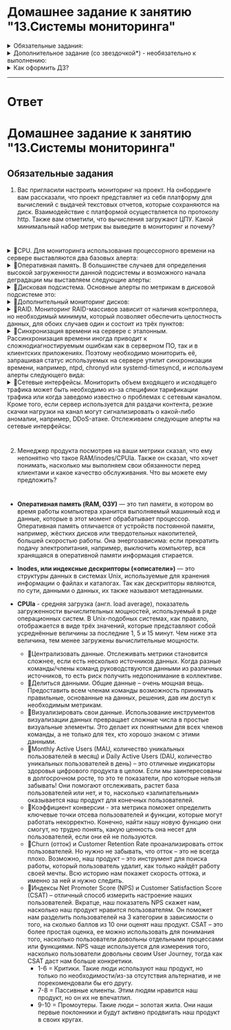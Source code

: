 # Домашнее задание к занятию "13.Системы мониторинга"
<details>
<summary>Обязательные задания:</summary>

1. Вас пригласили настроить мониторинг на проект. На онбординге вам рассказали, что проект представляет из себя 
платформу для вычислений с выдачей текстовых отчетов, которые сохраняются на диск. Взаимодействие с платформой 
осуществляется по протоколу http. Также вам отметили, что вычисления загружают ЦПУ. Какой минимальный набор метрик вы
выведите в мониторинг и почему?
#
2. Менеджер продукта посмотрев на ваши метрики сказал, что ему непонятно что такое RAM/inodes/CPUla. Также он сказал, 
что хочет понимать, насколько мы выполняем свои обязанности перед клиентами и какое качество обслуживания. Что вы 
можете ему предложить?
#
3. Вашей DevOps команде в этом году не выделили финансирование на построение системы сбора логов. Разработчики в свою 
очередь хотят видеть все ошибки, которые выдают их приложения. Какое решение вы можете предпринять в этой ситуации, 
чтобы разработчики получали ошибки приложения?
#
4. Вы, как опытный SRE, сделали мониторинг, куда вывели отображения выполнения SLA=99% по http кодам ответов. 
Вычисляете этот параметр по следующей формуле: summ_2xx_requests/summ_all_requests. Данный параметр не поднимается выше 
70%, но при этом в вашей системе нет кодов ответа 5xx и 4xx. Где у вас ошибка?
#
5. Опишите основные плюсы и минусы pull и push систем мониторинга.
#
6. Какие из ниже перечисленных систем относятся к push модели, а какие к pull? А может есть гибридные?

    - Prometheus 
    - TICK
    - Zabbix
    - VictoriaMetrics
    - Nagios
#
7. Склонируйте себе [репозиторий](https://github.com/influxdata/sandbox/tree/master) и запустите TICK-стэк, 
используя технологии docker и docker-compose.

В виде решения на это упражнение приведите скриншот веб-интерфейса ПО chronograf (`http://localhost:8888`). 

P.S.: если при запуске некоторые контейнеры будут падать с ошибкой - проставьте им режим `Z`, например
`./data:/var/lib:Z`
#
8. Перейдите в веб-интерфейс Chronograf (http://localhost:8888) и откройте вкладку Data explorer.
        
    - Нажмите на кнопку Add a query
    - Изучите вывод интерфейса и выберите БД telegraf.autogen
    - В `measurments` выберите cpu->host->telegraf-getting-started, а в `fields` выберите usage_system. Внизу появится график утилизации cpu.
    - Вверху вы можете увидеть запрос, аналогичный SQL-синтаксису. Поэкспериментируйте с запросом, попробуйте изменить группировку и интервал наблюдений.

Для выполнения задания приведите скриншот с отображением метрик утилизации cpu из веб-интерфейса.
#
9. Изучите список [telegraf inputs](https://github.com/influxdata/telegraf/tree/master/plugins/inputs). 
Добавьте в конфигурацию telegraf следующий плагин - [docker](https://github.com/influxdata/telegraf/tree/master/plugins/inputs/docker):
```
[[inputs.docker]]
  endpoint = "unix:///var/run/docker.sock"
```

Дополнительно вам может потребоваться донастройка контейнера telegraf в `docker-compose.yml` дополнительного volume и 
режима privileged:
```
  telegraf:
    image: telegraf:1.4.0
    privileged: true
    volumes:
      - ./etc/telegraf.conf:/etc/telegraf/telegraf.conf:Z
      - /var/run/docker.sock:/var/run/docker.sock:Z
    links:
      - influxdb
    ports:
      - "8092:8092/udp"
      - "8094:8094"
      - "8125:8125/udp"
```

После настройке перезапустите telegraf, обновите веб интерфейс и приведите скриншотом список `measurments` в 
веб-интерфейсе базы telegraf.autogen . Там должны появиться метрики, связанные с docker.

Факультативно можете изучить какие метрики собирает telegraf после выполнения данного задания.
</details>
<details>
<summary>Дополнительное задание (со звездочкой*) - необязательно к выполнению:</summary>

1. Вы устроились на работу в стартап. На данный момент у вас нет возможности развернуть полноценную систему 
мониторинга, и вы решили самостоятельно написать простой python3-скрипт для сбора основных метрик сервера. Вы, как 
опытный системный-администратор, знаете, что системная информация сервера лежит в директории `/proc`. 
Также, вы знаете, что в системе Linux есть  планировщик задач cron, который может запускать задачи по расписанию.

Суммировав все, вы спроектировали приложение, которое:
- является python3 скриптом
- собирает метрики из папки `/proc`
- складывает метрики в файл 'YY-MM-DD-awesome-monitoring.log' в директорию /var/log 
(YY - год, MM - месяц, DD - день)
- каждый сбор метрик складывается в виде json-строки, в виде:
  + timestamp (временная метка, int, unixtimestamp)
  + metric_1 (метрика 1)
  + metric_2 (метрика 2)
  
     ...
     
  + metric_N (метрика N)
  
- сбор метрик происходит каждую 1 минуту по cron-расписанию

Для успешного выполнения задания нужно привести:

а) работающий код python3-скрипта,

б) конфигурацию cron-расписания,

в) пример верно сформированного 'YY-MM-DD-awesome-monitoring.log', имеющий не менее 5 записей,

P.S.: количество собираемых метрик должно быть не менее 4-х.
P.P.S.: по желанию можно себя не ограничивать только сбором метрик из `/proc`.

2. В веб-интерфейсе откройте вкладку `Dashboards`. Попробуйте создать свой dashboard с отображением:

    - утилизации ЦПУ
    - количества использованного RAM
    - утилизации пространства на дисках
    - количество поднятых контейнеров
    - аптайм
    - ...
    - фантазируйте)
    
    ---
</details>
<details>
<summary>Как оформить ДЗ?</summary>

Выполненное домашнее задание пришлите ссылкой на .md-файл в вашем репозитории.
</details>

---

# Ответ

# Домашнее задание к занятию "13.Системы мониторинга"

## Обязательные задания

1. Вас пригласили настроить мониторинг на проект. На онбординге вам рассказали, что проект представляет из себя 
платформу для вычислений с выдачей текстовых отчетов, которые сохраняются на диск. Взаимодействие с платформой 
осуществляется по протоколу http. Также вам отметили, что вычисления загружают ЦПУ. Какой минимальный набор метрик вы
выведите в мониторинг и почему?
#
<details>
<summary>&#x1F538;CPU. Для мониторинга использования процессорного времени на сервере выставляются два базовых алерта:</summary>

- CPU idle < 10% в течение 10 минут;
- CPU Load Average превышает количество доступных процессоров и не равно 0 в течение 5 минут.

На их основе можно идентифицировать критически высокую нагрузку на сервере (при этом фиксируем не разовые скачки, которые в большинстве случаев являются нормой, а постоянно высокий уровень в течение какого-то времени — в нашем случае это 10 минут), а также недоступность сервера.
</details>
<details>
<summary>&#x1F538;Оперативная память. В большинстве случаев для определения высокой загруженности данной подсистемы и возможного начала деградации мы выставляем следующие алерты:</summary>

- заполнение SWAP > 90% (актуально для версий ядра Linux младше третей);
- активная запись в SWAP (swapin > 1 Мбайт/с) в течение 2-5 минут (актуально для новых версий ядра Linux);
- используемая оперативная память > 85%.

Очевидно, что чем выше нагрузка на оперативную память и ближе к стопроцентной утилизации, тем выше вероятность «тормозов» в работе ПО, запущенного на сервере, или даже его «умирания» по OOM. Данные значения, достаточно универсальны и подходят в большинстве случаев, но, конечно, могут различаться — в зависимости от характера приложений, запущенных на сервере. Их можно использовать как начальное приближение и скорректировать, чтобы отрегулировать интенсивность алертинга.
</details>
<details>
<summary>&#x1F538;Дисковая подсистема. Основные алерты по метрикам в дисковой подсистеме это:</summary>

- нагрузка на диск (iostat) > 95% в течение 1 часа;
- free inodes (по каждому разделу) <10%;
- свободное место на диске (по каждому разделу) <10% + дополнительный алерт < 5%.

Слишком высокая нагрузка на дисковую подсистему чревата полной деградацией всей системы. Например, если снизится скорость чтения/записи данных на диск, то это может повлиять на скорость формирования кеша и работы с БД. А если кончится место или свободные inodes, то запись на диск полностью остановится, что приведёт к блокировке работы всего сервиса или потере чувствительных данных. А в некоторых случаях к «битым» базам данных, которые админы будут долго и мучительно пытаться восстановить.

Однако, конфигурируя алерты на процент свободного места, стоит учесть, какое ПО на сервере. Например, если этот сервер делает бэкапы, т.е. бывает периодическое резкое увеличение объёма данных, или на нём работает ElasticSearch, то лучше иметь свободными 15% от большого диска. Если же ничего подобного там нет или объём дисковой подсистемы измеряется десятками терабайт, то скорее всего алерт на 10% — избыточная перестраховка, и порог срабатывания можно смело снизить до 3−5%.

Также, с точки зрения мониторинга файловой системы, рекомендуется следить за состоянием маунтов (сетевых дисков) и настроить алерты, во-первых, на наличие самого маунта, во-вторых, на корректность работы подмонтированной файловой системы.
</details>
<details>
<summary>&#x1F538;Дополнительный мониторинг дисков:</summary>

- результат SMART-теста диска отличается от passed — если тест не пройден (статус failed), диск может быть неисправен, и есть риск потерять данные;
- количество поврежденных (переназначенных) секторов HDD > 1;
- процент износа SSD — < 10% от полезного срока службы. Как правило производитель определяет порог, после которого диск переходит в read-only режим;
- процент использования NVMe > 90%;
- объем резервной области NVMe < 15%;
- ошибки целостности данных NVMe > 1.
</details>
<details>
<summary>&#x1F538;RAID. Мониторинг RAID-массивов зависит от наличия контроллера, но необходимый минимум, который позволяет обеспечить целостность данных, для обоих случаев один и состоит из трёх пунктов:</summary>

- алерт на «вылет» диска из рейда;
- алерт, срабатывающий в начале проверки/синхронизации после восстановления диска в массиве (помогает понять, что резкие скачки в нагрузке на CPU или память временные и не являются проблемой);
- количество битых дисков > 1.

Если контроллер имеется, то дополнительно имеет смысл поставить алерты на различные ошибки, здоровье, кеш, состояние батареи и т.д.
</details>
<details>
<summary>&#x1F538;Синхронизация времени на сервере с эталонным. Рассинхронизация времени иногда приводит к сложнодиагностируемым ошибкам как в серверном ПО, так и в клиентских приложениях. Поэтому необходимо мониторить её, запрашивая статус используемых на сервере утилит синхронизации времени, например, ntpd, chronyd или systemd-timesyncd, и используем алерты следующего вида:</summary>

- > 500 миллисекунд в течение 5 минут;
- < 500 миллисекунд в течение 5 минут.

Большая рассинхронизация иногда приводит к интересным последствиям. Например, встречаются ошибки в репликации данных между двумя базами (как в схеме мастер-слейв так и мастер-мастер) или получение логов «из будущего». Также отставание времени на сервере может неприятно повлиять на работу интернет-магазинов: например крон-задание, которое должно запускаться ровно в полночь, из-за рассинхрона времени запустится раньше или позже обычного и нарушит формирование отчетов — как внутренних, так и внешних, скажем, для налоговой.
</details>
<details>
<summary>&#x1F538;Сетевые интерфейсы. Мониторить объем входящего и исходящего трафика может быть необходимо из-за специфики тарификации трафика или когда заведомо известно о проблемах с сетевым каналом. Кроме того, если сервер используется для раздачи контента, резкие скачки нагрузки на канал могут сигнализировать о какой-либо аномалии, например, DDoS-атаке. Отслеживаем следующие алерты на сетевые интерфейсы:</summary>

- входящая нагрузка >75% или >90% от лимита;
- исходящая нагрузка >75% или >90% от лимита;
- алерт на резкий (и нехарактерный при этом) скачок входящего или исходящего трафика.

Это «прожиточный минимум», база, с которой необходимо конфигурировать мониторинг и которая полезна для 99% серверов и виртуальных машин.
Нет большого смысла мониторить те метрики, с которыми непонятно что делать или которые дороже собирать и обрабатывать, чем могут быть потенциальные издержки от отсутствия мониторинга на них. А алерты не должны возникать каждые две секунды и сливаться в белый шум.
</details>

#
2. Менеджер продукта посмотрев на ваши метрики сказал, что ему непонятно что такое RAM/inodes/CPUla. Также он сказал, 
что хочет понимать, насколько мы выполняем свои обязанности перед клиентами и какое качество обслуживания. Что вы 
можете ему предложить?
#
- **Оперативная память (RAM, ОЗУ)** — это тип памяти, в котором во время работы компьютера хранится выполняемый машинный код и данные, которые в этот момент обрабатывает процессор. Оперативная память отличается от устройств постоянной памяти, например, жёстких дисков или твердотельных накопителей, большей скоростью работы. Она энергозависима: если прекратить подачу электропитания, например, выключить компьютер, вся хранящаяся в оперативной памяти информация стирается.
- **Inodes, или индексные дескрипторы («описатели»)** — это структуры данных в системах Unix, используемые для хранения информации о файлах и каталогах. Так как дескрипторы являются, по сути, данными о данных, их также называют метаданными.
- **CPUla** - средняя загрузка (англ. load average), показатель загруженности вычислительных мощностей, используемый в ряде операционных систем. В Unix-подобных системах, как правило, отображается в виде трёх значений, которые представляют собой усреднённые величины за последние 1, 5 и 15 минут. Чем ниже эта величина, тем менее загружены вычислительные мощности.

  - &#x1F53B;Централизовать данные. Отслеживать метрики становится сложнее, если есть несколько источников данных. Когда разные команды/члены команд руководствуются данными из различных источников, то есть риск получить недопонимание в коллективе.
  - &#x1F53B;Делиться данными. Общие данные – очень мощная вещь. Предоставить всем членам команды возможность принимать правильные, основанные на данных, решения, дав им доступ к необходимым метрикам.
  - &#x1F53B;Визуализировать свои данные. Использование инструментов визуализации данных превращает сложные числа в простые визуальные элементы. Это делает их понятными для всех членов команды, а не только для тех, кто хорошо знаком с этими данными.
  - &#x1F53B;Monthly Active Users (MAU, количество уникальных пользователей в месяц) и Daily Active Users (DAU, количество уникальных пользователей в день) – это отличные индикаторы здоровья цифрового продукта в целом. Если мы заинтересованы в долгосрочном росте, то это те показатели, про которые нельзя забывать! Они помогают отслеживать, растет база пользователей или нет, и то, насколько «залипательным» оказывается наш продукт для конечных пользователей.
  - &#x1F53B;Коэффициент конверсии - эта метрика поможет определить ключевые точки отсева пользователей и функции, которые могут работать некорректно. Конечно, найти нашу новую функцию они смогут, но трудно понять, какую ценность она несет для пользователей, если они ей не пользуются.
  - &#x1F53B;Churn (отток) и Customer Retention Rate проанализировать отток пользователей. Но нужно не забывать, что отток – это не всегда плохо. Возможно, наш продукт – это инструмент для поиска работы, который пользователь удалит, как только найдёт работу своей мечты. Всю историю нам покажет скорость оттока, и именно за ней и нужно следить.
  - &#x1F53B;Индексы Net Promoter Score (NPS) и Customer Satisfaction Score (CSAT) – отличный способ измерить настроение наших пользователей. Вкратце, наш показатель NPS скажет нам, насколько наш продукт нравится пользователям. Он поможет нам разделить пользователей на 3 категории в зависимости о того, на сколько баллов из 10 они оценят наш продукт. CSAT – это более простая оценка, ее можно использовать для понимания того, насколько пользователи довольны отдельными процессами или функциями. NPS чаще используется для измерения того, насколько пользователи довольны своим User Journey, тогда как CSAT даст нам больше конкретики. 
    - 1-6 = Критики. Такие люди используют наш продукт, но только по необходимости/из-за отсутствия альтернатив, и не порекомендовали бы его другу.
    - 7-8 = Пассивные клиенты. Этим людям нравится наш продукт, но он их не впечатлил.
    - 9-10 = Промоутеры. Такие люди – золотая жила. Они наши первые поклонники и будут активно продвигать наш продукт в своих кругах.

